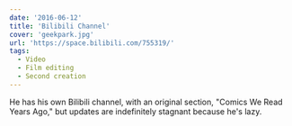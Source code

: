 ```yaml
---
date: '2016-06-12'
title: 'Bilibili Channel'
cover: 'geekpark.jpg'
url: 'https://space.bilibili.com/755319/'
tags:
  - Video
  - Film editing
  - Second creation  
---
```


He has his own Bilibili channel, with an original section, "Comics We Read Years Ago," but updates are indefinitely stagnant because he's lazy.

